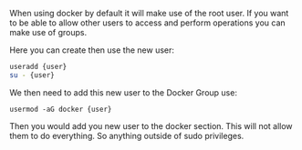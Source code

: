 When using docker by default it will make use of the root user. If you want to be able to allow other users to access and perform operations you can make use of groups.

Here you can create then use the new user:

```sh
useradd {user}
su - {user}
```

We then need to add this new user to the Docker Group use:

```
usermod -aG docker {user}
```

Then you would add you new user to the docker section. This will not allow them to do everything. So anything outside of sudo privileges. 
